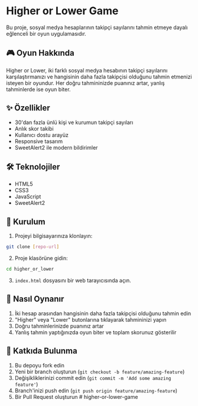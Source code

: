 # Higher or Lower Game

Bu proje, sosyal medya hesaplarının takipçi sayılarını tahmin etmeye dayalı eğlenceli bir oyun uygulamasıdır.

## 🎮 Oyun Hakkında

Higher or Lower, iki farklı sosyal medya hesabının takipçi sayılarını karşılaştırmanızı ve hangisinin daha fazla takipçisi olduğunu tahmin etmenizi isteyen bir oyundur. Her doğru tahmininizde puanınız artar, yanlış tahminlerde ise oyun biter.

## ✨ Özellikler

- 30'dan fazla ünlü kişi ve kurumun takipçi sayıları
- Anlık skor takibi
- Kullanıcı dostu arayüz
- Responsive tasarım
- SweetAlert2 ile modern bildirimler

## 🛠️ Teknolojiler

- HTML5
- CSS3
- JavaScript
- SweetAlert2

## 🚀 Kurulum

1. Projeyi bilgisayarınıza klonlayın:
```bash
git clone [repo-url]
```

2. Proje klasörüne gidin:
```bash
cd higher_or_lower
```

3. `index.html` dosyasını bir web tarayıcısında açın.

## 🎯 Nasıl Oynanır

1. İki hesap arasından hangisinin daha fazla takipçisi olduğunu tahmin edin
2. "Higher" veya "Lower" butonlarına tıklayarak tahmininizi yapın
3. Doğru tahminlerinizde puanınız artar
4. Yanlış tahmin yaptığınızda oyun biter ve toplam skorunuz gösterilir


## 👥 Katkıda Bulunma

1. Bu depoyu fork edin
2. Yeni bir branch oluşturun (`git checkout -b feature/amazing-feature`)
3. Değişikliklerinizi commit edin (`git commit -m 'Add some amazing feature'`)
4. Branch'inizi push edin (`git push origin feature/amazing-feature`)
5. Bir Pull Request oluşturun # higher-or-lower-game
